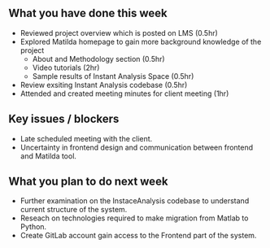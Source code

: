 ## What you have done this week
- Reviewed project overview which is posted on LMS (0.5hr)
- Explored Matilda homepage to gain more background knowledge of the project
    - About and Methodology section (0.5hr)
    - Video tutorials (2hr)
    - Sample results of Instant Analysis Space (0.5hr)
- Review exsiting Instant Analysis codebase (0.5hr)
- Attended and created meeting minutes for client meeting (1hr)

## Key issues / blockers
- Late scheduled meeting with the client.
- Uncertainty in frontend design and communication between frontend and Matilda tool.

## What you plan to do next week
- Further examination on the InstaceAnalysis codebase to understand current structure of the system.
- Reseach on technologies required to make migration from Matlab to Python.
- Create GitLab account gain access to the Frontend part of the system.
